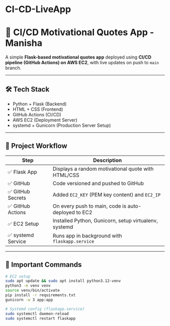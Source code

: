 # CI-CD-LiveApp

# 🚀 CI/CD Motivational Quotes App - Manisha

A simple **Flask-based motivational quotes app** deployed using **CI/CD pipeline (GitHub Actions) on AWS EC2**, with live updates on push to `main` branch.

---

## 🛠️ Tech Stack
- Python + Flask (Backend)
- HTML + CSS (Frontend)
- GitHub Actions (CI/CD)
- AWS EC2 (Deployment Server)
- systemd + Gunicorn (Production Server Setup)

---

## 🔄 Project Workflow

| Step | Description |
|------|-------------|
| ✅ Flask App | Displays a random motivational quote with HTML/CSS |
| ✅ GitHub | Code versioned and pushed to GitHub |
| ✅ GitHub Secrets | Added `EC2_KEY` (PEM key content) and `EC2_IP` |
| ✅ GitHub Actions | On every push to main, code is auto-deployed to EC2 |
| ✅ EC2 Setup | Installed Python, Gunicorn, setup virtualenv, systemd |
| ✅ systemd Service | Runs app in background with `flaskapp.service` |

---

## 🔧 Important Commands

```bash
# EC2 setup
sudo apt update && sudo apt install python3.12-venv
python3 -m venv venv
source venv/bin/activate
pip install -r requirements.txt
gunicorn -w 3 app:app

# Systemd config (flaskapp.service)
sudo systemctl daemon-reload
sudo systemctl restart flaskapp
